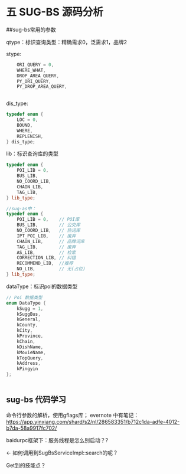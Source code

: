 # 五 SUG-BS 源码分析




##sug-bs常用的参数

qtype：标识查询类型：精确需求0，泛需求1，品牌2

stype:

```c
    ORI_QUERY = 0,
    WHERE_WHAT,
    DROP_AREA_QUERY,
    PY_ORI_QUERY,
    PY_DROP_AREA_QUERY,
    
```

dis_type:


``` c
typedef enum {
    LOC = 0,
    BOUND,
    WHERE,
    REPLENISH,
} dis_type;

```

lib：标识查询库的类型

```c++
typedef enum {
    POI_LIB = 0,
    BUS_LIB,
    NO_COORD_LIB,
    CHAIN_LIB,
    TAG_LIB,
} lib_type;

//sug-as中：
typedef enum {
    POI_LIB = 0,    // POI库
    BUS_LIB,        // 公交库
    NO_COORD_LIB,   // 热词库
    IPT_POI_LIB,    // 废弃
    CHAIN_LIB,      // 品牌词库
    TAG_LIB,        // 废弃
    AS_LIB,         // 检索
    CORRECTION_LIB, // 纠错
    RECOMMEND_LIB,  //推荐
    NO_LIB,         // 无(占位)
} lib_type;

```

dataType：标识poi的数据类型

``` c
// Poi 数据类型
enum DataType {
    kSugg = 1,
    kSuggBus,
    kGeneral,
    kCounty,
    kCity,
    kProvince,
    kChain,
    kDishName,
    kMovieName,
    kTopQuery,
    kAddress,
    kPingyin
}; 
 
```



## sug-bs 代码学习

命令行参数的解析，使用gflags库；
evernote 中有笔记： https://app.yinxiang.com/shard/s2/nl/286583351/b712c1da-adfe-4012-b7da-58a9917fc702/


baidurpc框架下：服务线程是怎么别启动？?

<- 如何调用到SugBsServiceImpl::search的呢？


Get到的技能点？




